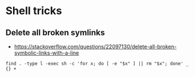 # Shell tricks


## Delete all broken symlinks

- https://stackoverflow.com/questions/22097130/delete-all-broken-symbolic-links-with-a-line

~~~~
find . -type l -exec sh -c 'for x; do [ -e "$x" ] || rm "$x"; done' _ {} +
~~~~
